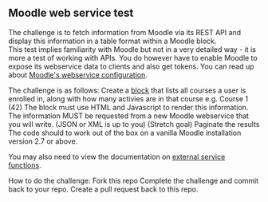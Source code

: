 ## Moodle web service test
 
The challenge is to fetch information from Moodle via its REST API and display this information in a table format within a Moodle block.  
This test implies familiarity with Moodle but not in a very detailed way - it is more a test of working with APIs. You do however have to enable Moodle to expose its webservice data to clients and also get tokens. You can read up about [Moodle's webservice configuration](http://docs.moodle.org/dev/Web_services).  

The challenge is as follows:
Create a [block](http://docs.moodle.org/dev/Blocks) that lists all courses a user is enrolled in, along with how many activies are in that course e.g. Course 1 (42)
The block must use HTML and Javascript to render this information.
The information MUST be requested from a new Moodle webservice that you will write. (JSON or XML is up to you)
(Stretch goal) Paginate the results
The code should to work out of the box on a vanilla Moodle installation version 2.7 or above.

You may also need to view the documentation on [external service functions](http://docs.moodle.org/dev/External_services_description).

How to do the challenge:
Fork this repo
Complete the challenge and commit back to your repo.
Create a pull request back to this repo.
